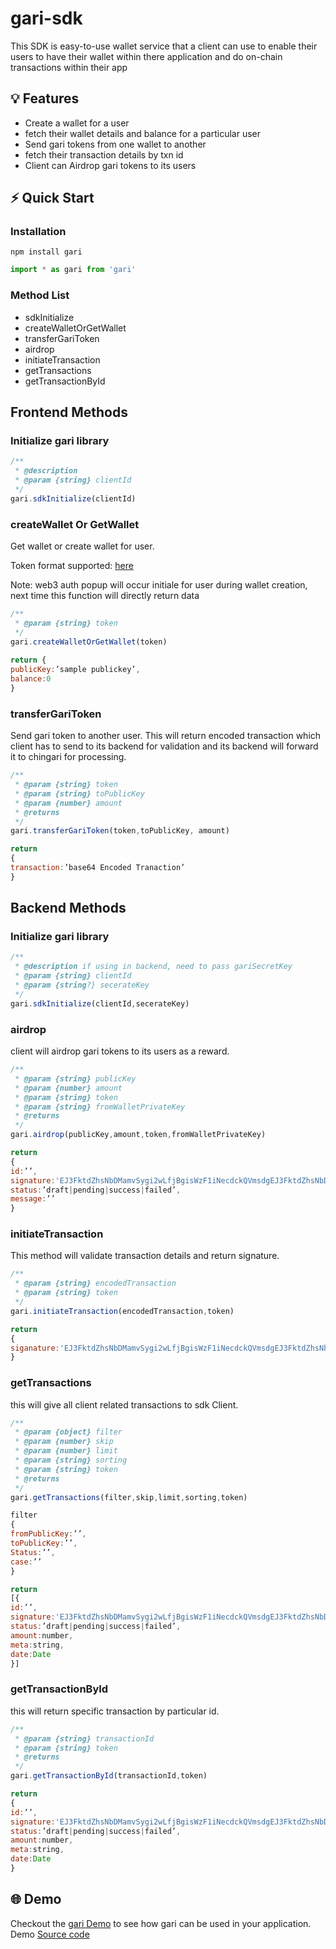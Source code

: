 # gari-sdk
This SDK is easy-to-use wallet service that a client can use to enable their users to have
their wallet within there application and do on-chain transactions within their app

## 💡 Features 

- Create a wallet for a user
- fetch their wallet details and balance for a particular user
- Send gari tokens from one wallet to another
- fetch their transaction details by txn id
- Client can Airdrop gari tokens to its users

## ⚡ Quick Start

### Installation

```shell
npm install gari
```

```js
import * as gari from 'gari'
```

### Method List
- sdkInitialize
- createWalletOrGetWallet
- transferGariToken
- airdrop
- initiateTransaction
- getTransactions
- getTransactionById

## Frontend Methods
### Initialize gari library
```js
/**
 * @description 
 * @param {string} clientId 
 */
gari.sdkInitialize(clientId)
```

### createWallet Or GetWallet
Get wallet or create wallet for user.

Token format supported:
[here](https://web3auth.io/docs/custom-authentication/byo-jwt-providers)

Note: web3 auth popup will occur initiale for user during wallet creation, next time this function will directly return data

```js
/**
 * @param {string} token
 */
gari.createWalletOrGetWallet(token)
 
return {
publicKey:’sample publickey’,
balance:0
} 
```

### transferGariToken
Send gari token to another user. This will return encoded transaction which client has to send to its backend for validation and its backend will forward it to chingari for processing.

```js
/**
 * @param {string} token
 * @param {string} toPublicKey
 * @param {number} amount
 * @returns 
 */
gari.transferGariToken(token,toPublicKey, amount)

return
{
transaction:’base64 Encoded Tranaction’
}
```

## Backend Methods

### Initialize gari library
```js
/**
 * @description if using in backend, need to pass gariSecretKey
 * @param {string} clientId 
 * @param {string?} secerateKey 
 */
gari.sdkInitialize(clientId,secerateKey)
```

### airdrop
client will airdrop gari tokens to its users as a reward. 
```js
/**
 * @param {string} publicKey 
 * @param {number} amount 
 * @param {string} token 
 * @param {string} fromWalletPrivateKey 
 * @returns 
 */
gari.airdrop(publicKey,amount,token,fromWalletPrivateKey)

return
{
id:’’,
signature:'EJ3FktdZhsNbDMamvSygi2wLfjBgisWzF1iNecdckQVmsdgEJ3FktdZhsNbDMamvSygi2wLfjBgisWzF1iNecdckQVm',
status:’draft|pending|success|failed’,
message:’’
}
```

### initiateTransaction 
This method will validate transaction details and return signature.

```js
/**
 * @param {string} encodedTransaction 
 * @param {string} token 
 */
gari.initiateTransaction(encodedTransaction,token)

return 
{
siganature:'EJ3FktdZhsNbDMamvSygi2wLfjBgisWzF1iNecdckQVmsdgEJ3FktdZhsNbDMamvSygi2wLfjBgisWzF1iNecdckQVm'
}
```

### getTransactions
this will give all client related transactions to sdk Client. 

```js
/**
 * @param {object} filter 
 * @param {number} skip 
 * @param {number} limit 
 * @param {string} sorting 
 * @param {string} token 
 * @returns 
 */
gari.getTransactions(filter,skip,limit,sorting,token)

filter
{
fromPublicKey:’’,
toPublicKey:’’,
Status:’’,
case:’’
}

return
[{
id:’’,
signature:'EJ3FktdZhsNbDMamvSygi2wLfjBgisWzF1iNecdckQVmsdgEJ3FktdZhsNbDMamvSygi2wLfjBgisWzF1iNecdckQVm',
status:’draft|pending|success|failed’,
amount:number,
meta:string,
date:Date
}]
```

### getTransactionById
this will return specific transaction by particular id.


```js
/**
 * @param {string} transactionId 
 * @param {string} token
 * @returns 
 */
gari.getTransactionById(transactionId,token)

return
{
id:’’,
signature:'EJ3FktdZhsNbDMamvSygi2wLfjBgisWzF1iNecdckQVmsdgEJ3FktdZhsNbDMamvSygi2wLfjBgisWzF1iNecdckQVm',
status:’draft|pending|success|failed’,
amount:number,
meta:string,
date:Date
}
```

## 🌐 Demo
Checkout the [gari Demo](https://demo-gari-sdk.vercel.app/) to see how gari can be used in your application.
Demo [Source code](https://github.com/gari-network/demo-gari-sdk)